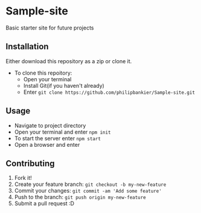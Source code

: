 # Sample-site
Basic starter site for future projects
## Installation
Either download this repository as a zip or clone it.
* To clone this repoitory:
  * Open your terminal
  * Install Git(if you haven't already)
  * Enter `git clone https://github.com/philipbankier/Sample-site.git` 
## Usage
* Navigate to project directory
* Open your terminal and enter `npm init`
* To start the server enter `npm start`
* Open a browser and enter 
## Contributing
1. Fork it!
2. Create your feature branch: `git checkout -b my-new-feature`
3. Commit your changes: `git commit -am 'Add some feature'`
4. Push to the branch: `git push origin my-new-feature`
5. Submit a pull request :D
